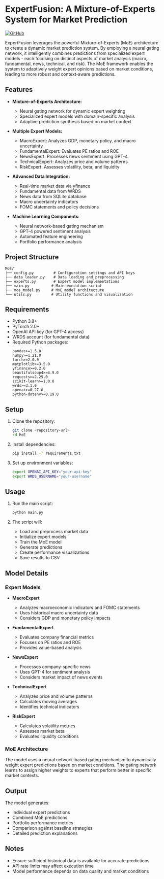# ExpertFusion: A Mixture-of-Experts System for Market Prediction

[![GitHub](https://img.shields.io/badge/GitHub-ExpertFusion-blue?style=flat&logo=github)](https://github.com/DavidZSGao/ExpertFusion)

ExpertFusion leverages the powerful Mixture-of-Experts (MoE) architecture to create a dynamic market prediction system. By employing a neural gating network, it intelligently combines predictions from specialized expert models - each focusing on distinct aspects of market analysis (macro, fundamental, news, technical, and risk). The MoE framework enables the system to adaptively weight expert opinions based on market conditions, leading to more robust and context-aware predictions.

## Features

- **Mixture-of-Experts Architecture:**
  - Neural gating network for dynamic expert weighting
  - Specialized expert models with domain-specific analysis
  - Adaptive prediction synthesis based on market context

- **Multiple Expert Models:**
  - MacroExpert: Analyzes GDP, monetary policy, and macro uncertainty
  - FundamentalExpert: Evaluates PE ratios and ROE
  - NewsExpert: Processes news sentiment using GPT-4
  - TechnicalExpert: Analyzes price and volume patterns
  - RiskExpert: Assesses volatility, beta, and liquidity

- **Advanced Data Integration:**
  - Real-time market data via yfinance
  - Fundamental data from WRDS
  - News data from SQLite database
  - Macro uncertainty indicators
  - FOMC statements and policy decisions

- **Machine Learning Components:**
  - Neural network-based gating mechanism
  - GPT-4 powered sentiment analysis
  - Automated feature engineering
  - Portfolio performance analysis

## Project Structure

```
MoE/
├── config.py         # Configuration settings and API keys
├── data_loader.py    # Data loading and preprocessing
├── experts.py        # Expert model implementations
├── main.py          # Main execution script
├── moe_model.py     # MoE model architecture
└── utils.py         # Utility functions and visualization
```

## Requirements

- Python 3.8+
- PyTorch 2.0+
- OpenAI API key (for GPT-4 access)
- WRDS account (for fundamental data)
- Required Python packages:
  ```
  pandas>=1.5.0
  numpy>=1.21.0
  torch>=2.0.0
  matplotlib>=3.5.0
  yfinance>=0.2.0
  beautifulsoup4>=4.9.0
  requests>=2.25.0
  scikit-learn>=1.0.0
  wrds>=3.1.0
  openai>=0.27.0
  python-dotenv>=0.19.0
  ```

## Setup

1. Clone the repository:
   ```bash
   git clone <repository-url>
   cd MoE
   ```

2. Install dependencies:
   ```bash
   pip install -r requirements.txt
   ```

3. Set up environment variables:
   ```bash
   export OPENAI_API_KEY="your-api-key"
   export WRDS_USERNAME="your-username"
   ```

## Usage

1. Run the main script:
   ```bash
   python main.py
   ```

2. The script will:
   - Load and preprocess market data
   - Initialize expert models
   - Train the MoE model
   - Generate predictions
   - Create performance visualizations
   - Save results to CSV

## Model Details

### Expert Models

- **MacroExpert**
  - Analyzes macroeconomic indicators and FOMC statements
  - Uses historical macro uncertainty data
  - Considers GDP and monetary policy impacts

- **FundamentalExpert**
  - Evaluates company financial metrics
  - Focuses on PE ratios and ROE
  - Provides value-based analysis

- **NewsExpert**
  - Processes company-specific news
  - Uses GPT-4 for sentiment analysis
  - Considers market impact of news events

- **TechnicalExpert**
  - Analyzes price and volume patterns
  - Calculates moving averages
  - Identifies technical indicators

- **RiskExpert**
  - Calculates volatility metrics
  - Assesses market beta
  - Evaluates liquidity conditions

### MoE Architecture

The model uses a neural network-based gating mechanism to dynamically weight expert predictions based on market conditions. The gating network learns to assign higher weights to experts that perform better in specific market contexts.

## Output

The model generates:
- Individual expert predictions
- Combined MoE predictions
- Portfolio performance metrics
- Comparison against baseline strategies
- Detailed prediction explanations

## Notes

- Ensure sufficient historical data is available for accurate predictions
- API rate limits may affect execution time
- Model performance depends on data quality and market conditions
